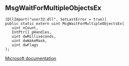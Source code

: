 ## MsgWaitForMultipleObjectsEx

```
[DllImport("user32.dll", SetLastError = true)]
public static extern uint MsgWaitForMultipleObjectsEx(
   uint nCount,
   IntPtr[] pHandles,
   uint dwMilliseconds,
   uint dwWakeMask,
   uint dwFlags
);
```

[Microsoft documentation](https://docs.microsoft.com/en-us/windows/win32/api/winuser/nf-winuser-msgwaitformultipleobjectsex)
